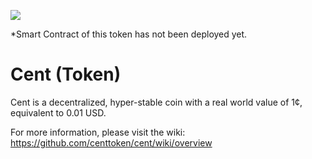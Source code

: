 ![](https://i.imgur.com/eC1gPoW.jpg)

*Smart Contract of this token has not been deployed yet.

# Cent (Token)

Cent is a decentralized, hyper-stable coin with a real world value of 1¢, equivalent to 0.01 USD.

For more information, please visit the wiki: https://github.com/centtoken/cent/wiki/overview
